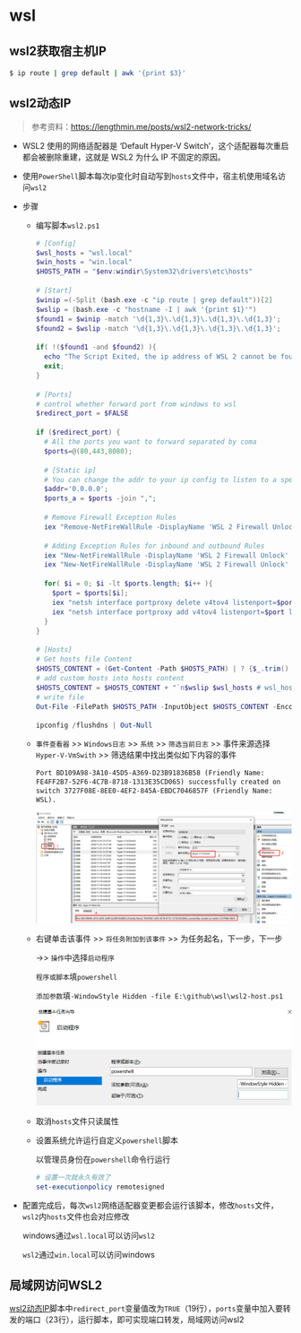 # wsl

## wsl2获取宿主机IP

```sh
$ ip route | grep default | awk '{print $3}'
```

## wsl2动态IP

> 参考资料：https://lengthmin.me/posts/wsl2-network-tricks/

+ WSL2 使用的网络适配器是 ‘Default Hyper-V Switch’，这个适配器每次重启都会被删除重建，这就是 WSL2 为什么 IP 不固定的原因。

+ 使用`PowerShell`脚本每次ip变化时自动写到`hosts`文件中，宿主机使用域名访问`wsl2`

+ 步骤

  + 编写脚本`wsl2.ps1`

    ```powershell
    # [Config]
    $wsl_hosts = "wsl.local"
    $win_hosts = "win.local"
    $HOSTS_PATH = "$env:windir\System32\drivers\etc\hosts"
    
    # [Start]
    $winip =(-Split (bash.exe -c "ip route | grep default"))[2]
    $wslip = (bash.exe -c "hostname -I | awk '{print $1}'")
    $found1 = $winip -match '\d{1,3}\.\d{1,3}\.\d{1,3}\.\d{1,3}';
    $found2 = $wslip -match '\d{1,3}\.\d{1,3}\.\d{1,3}\.\d{1,3}';
    
    if( !($found1 -and $found2) ){
      echo "The Script Exited, the ip address of WSL 2 cannot be found";
      exit;
    }
    
    # [Ports]
    # control whether forward port from windows to wsl
    $redirect_port = $FALSE
    
    if ($redirect_port) {
      # All the ports you want to forward separated by coma
      $ports=@(80,443,8080);
    
      # [Static ip]
      # You can change the addr to your ip config to listen to a specific address
      $addr='0.0.0.0';
      $ports_a = $ports -join ",";
    
      # Remove Firewall Exception Rules
      iex "Remove-NetFireWallRule -DisplayName 'WSL 2 Firewall Unlock' " | Out-Null
    
      # Adding Exception Rules for inbound and outbound Rules
      iex "New-NetFireWallRule -DisplayName 'WSL 2 Firewall Unlock' -Direction Outbound -LocalPort $ports_a -Action Allow -Protocol TCP"  | Out-Null
      iex "New-NetFireWallRule -DisplayName 'WSL 2 Firewall Unlock' -Direction Inbound -LocalPort $ports_a -Action Allow -Protocol TCP"  | Out-Null
    
      for( $i = 0; $i -lt $ports.length; $i++ ){
        $port = $ports[$i];
        iex "netsh interface portproxy delete v4tov4 listenport=$port listenaddress=$addr"  | Out-Null
        iex "netsh interface portproxy add v4tov4 listenport=$port listenaddress=$addr connectport=$port connectaddress=$wslip"  | Out-Null
      }
    }
    
    # [Hosts]
    # Get hosts file Content
    $HOSTS_CONTENT = (Get-Content -Path $HOSTS_PATH) | ? {$_.trim() -ne "" } | Select-String -Pattern '# w(sl)|(in)_hosts' -NotMatch
    # add custom hosts into hosts content
    $HOSTS_CONTENT = $HOSTS_CONTENT + "`n$wslip $wsl_hosts # wsl_hosts`n$winip $win_hosts # win_hosts"
    # write file
    Out-File -FilePath $HOSTS_PATH -InputObject $HOSTS_CONTENT -Encoding ASCII
    
    ipconfig /flushdns | Out-Null
    ```

  + `事件查看器` >> `Windows日志` >> `系统` >> `筛选当前日志` >> 事件来源选择`Hyper-V-VmSwith` >> 筛选结果中找出类似如下内容的事件

    ```
    Port BD109A98-3A10-45D5-A369-D23B91836B58 (Friendly Name: FE4FF2B7-52F6-4C7B-8718-1313E35CD065) successfully created on switch 3727F08E-8EE0-4EF2-845A-EBDC7046857F (Friendly Name: WSL).
    ```

    ![image-20201122002046224](assets/image-20201122002046224.png) 

  + 右键单击该事件 >> `将任务附加到该事件` >> 为任务起名，下一步，下一步 

    ->> `操作`中选择`启动程序`

    `程序或脚本`填`powershell`

    `添加参数`填`-WindowStyle Hidden -file E:\github\wsl\wsl2-host.ps1`

    ![image-20201122003531839](assets/image-20201122003531839.png) 

  + 取消`hosts`文件只读属性

  + 设置系统允许运行自定义`powershell`脚本

    以管理员身份在`powershell`命令行运行

    ```powershell
    # 设置一次就永久有效了
    set-executionpolicy remotesigned
    ```

+ 配置完成后，每次`wsl2`网络适配器变更都会运行该脚本，修改`hosts`文件，`wsl2`内`hosts`文件也会对应修改

  windows通过`wsl.local`可以访问`wsl2`

  `wsl2`通过`win.local`可以访问windows

## 局域网访问WSL2

[wsl2动态IP](wsl2动态IP)脚本中`redirect_port`变量值改为`TRUE`（19行），`ports`变量中加入要转发的端口（23行），运行脚本，即可实现端口转发，局域网访问wsl2
